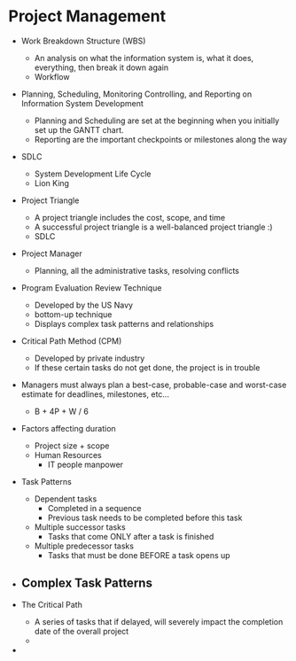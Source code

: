 
# Project Management

- Work Breakdown Structure (WBS)
	- An analysis on what the information system is, what it does, everything, then break it down again
	- Workflow

- Planning, Scheduling, Monitoring Controlling, and Reporting on Information System Development
	- Planning and Scheduling are set at the beginning when you initially set up the GANTT chart.
	- Reporting are the important checkpoints or milestones along the way

- SDLC
	- System Development Life Cycle
	- Lion King

- Project Triangle
	- A project triangle includes the cost, scope, and time 
	- A successful project triangle is a well-balanced project triangle :) 
	- SDLC

- Project Manager
	- Planning, all the administrative tasks, resolving conflicts


- Program Evaluation Review Technique
	- Developed by the US Navy
	- bottom-up technique 
	- Displays complex task patterns and relationships

- Critical Path Method (CPM)
	- Developed by private industry
	- If these certain tasks do not get done, the project is in trouble

- Managers must always plan a best-case, probable-case and worst-case estimate for deadlines, milestones, etc...
	- B + 4P + W / 6

- Factors affecting duration
	- Project size + scope
	- Human Resources
		- IT people manpower

- Task Patterns
	- Dependent tasks
		- Completed in a sequence
		- Previous task needs to be completed before this task
	- Multiple successor tasks
		- Tasks that come ONLY after a task is finished
	- Multiple predecessor tasks
		-  Tasks that must be done BEFORE a task opens up

- Complex Task Patterns
	- 

- The Critical Path 
	- A series of tasks that if delayed, will severely impact the completion date of the overall project
	- 

- 